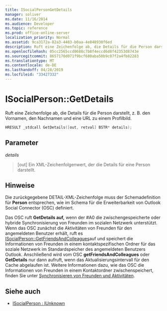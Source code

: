 ```yaml
---
title: ISocialPersonGetDetails
manager: soliver
ms.date: 11/16/2014
ms.audience: Developer
ms.topic: reference
ms.prod: office-online-server
localization_priority: Normal
ms.assetid: 9ca3172a-82a3-4483-b0aa-4e848930f6ed
description: Ruft eine Zeichenfolge ab, die Details für die Person darstellt, z. B. den Vornamen, den Nachnamen und eine URL zu einem Profilbild.
ms.openlocfilehash: 05cc2565ccd0688c7b8f4eccd6d8f42353d8743e
ms.sourcegitcommit: 8657170d071f9bcf680aba50b9c07f2a4fb82283
ms.translationtype: MT
ms.contentlocale: de-DE
ms.lasthandoff: 04/28/2019
ms.locfileid: "33427332"
---
```

# <a name="isocialpersongetdetails"></a>ISocialPerson::GetDetails

Ruft eine Zeichenfolge ab, die Details für die Person darstellt, z. B. den Vornamen, den Nachnamen und eine URL zu einem Profilbild. 
  
```cpp
HRESULT _stdcall GetDetails([out, retval] BSTR* details);
```

## <a name="parameters"></a>Parameter

_details_
  
> [out] Ein XML-Zeichenfolgenwert, der die Details für eine Person darstellt.
    
## <a name="remarks"></a>Hinweise

Die zurückgegebene DETAIL-XML-Zeichenfolge muss der Schemadefinition für **Person** entsprechen, wie im Schema für die Erweiterbarkeit von Outlook Social Connector (OSC) definiert. 
  
Das OSC ruft **GetDetails auf,** wenn der #A0 die zwischengespeicherte oder hybride Synchronisierung von Freunden im sozialen Netzwerk unterstützt. Wenn das OSC zunächst die Aktivitäten von Freunden für den angemeldeten Benutzer erhält, ruft es [ISocialPerson::GetFriendsAndColleagues](isocialperson-getfriendsandcolleagues.md)auf und speichert die Informationen von Freunden in einem kontaktspezifischen Ordner für das soziale Netzwerk im Standardspeicher des angemeldeten Benutzers Outlook. Anschließend wird vom OSC **getFriendsAndColleagues** oder **GetDetails** nur dann aufruft, wenn das Aktualisierungsintervall für den Cache abgelaufen ist. Weitere Informationen dazu, wie das OSC die Informationen von Freunden in einem Kontaktordner zwischenspeichert, finden Sie unter [Synchronisieren von Freunden und Aktivitäten](synchronizing-friends-and-activities.md).
  
## <a name="see-also"></a>Siehe auch

- [ISocialPerson : IUnknown](isocialpersoniunknown.md)

